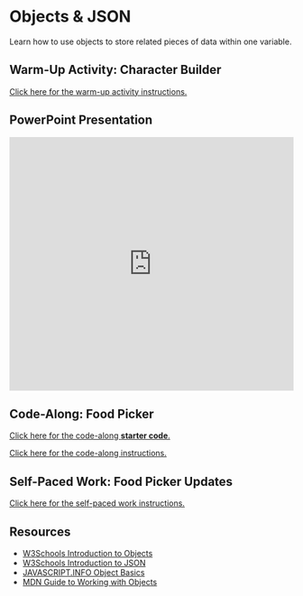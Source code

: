 # Objects & JSON
Learn how to use objects to store related pieces of data within one variable.

## Warm-Up Activity: Character Builder
[Click here for the warm-up activity instructions.](WarmUp.md)

## PowerPoint Presentation
<iframe src='https://view.officeapps.live.com/op/embed.aspx?src=https://hylandtechclub.com/web-103/Objects/Objects.pptx' width='100%' height='450px' frameborder='0'></iframe>

## Code-Along: Food Picker
[Click here for the code-along **starter code**.](https://replit.com/@HylandOutreach/FoodPickerStart#script.js)

[Click here for the code-along instructions.](FoodPickerCodeAlong.md)

## Self-Paced Work: Food Picker Updates
[Click here for the self-paced work instructions.](SelfPacedWork.md)

## Resources
- [W3Schools Introduction to Objects](https://www.w3schools.com/js/js_objects.asp)
- [W3Schools Introduction to JSON](https://www.w3schools.com/js/js_json_intro.asp)
- [JAVASCRIPT.INFO Object Basics](https://javascript.info/object)
- [MDN Guide to Working with Objects](https://developer.mozilla.org/en-US/docs/Web/JavaScript/Guide/Working_with_Objects)
